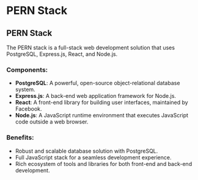 # PERN Stack

## PERN Stack

The PERN stack is a full-stack web development solution that uses PostgreSQL, Express.js, React, and Node.js.

### Components:
- **PostgreSQL**: A powerful, open-source object-relational database system.
- **Express.js**: A back-end web application framework for Node.js.
- **React**: A front-end library for building user interfaces, maintained by Facebook.
- **Node.js**: A JavaScript runtime environment that executes JavaScript code outside a web browser.

### Benefits:
- Robust and scalable database solution with PostgreSQL.
- Full JavaScript stack for a seamless development experience.
- Rich ecosystem of tools and libraries for both front-end and back-end development.

